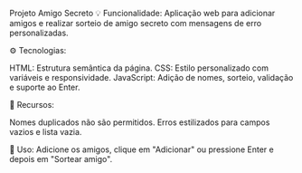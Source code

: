  Projeto Amigo Secreto
💡 Funcionalidade:
Aplicação web para adicionar amigos e realizar sorteio de amigo secreto com mensagens de erro personalizadas.

⚙️ Tecnologias:

HTML: Estrutura semântica da página.
CSS: Estilo personalizado com variáveis e responsividade.
JavaScript: Adição de nomes, sorteio, validação e suporte ao Enter.

🎨 Recursos:

Nomes duplicados não são permitidos.
Erros estilizados para campos vazios e lista vazia.

🚀 Uso:
Adicione os amigos, clique em "Adicionar" ou pressione Enter e depois em "Sortear amigo".
